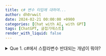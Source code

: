 ```yaml
---
title: c# 변수 타입에 대하여...
author: dh0rwwit
date: 2024-02-21 00:00:00 +0900
categories: [Chat with AI, with GPT]
tags: [ChatGPT, 글접기테스트]
render_with_liquid: false
---
```



<details>
<summary> Que 1. c#에서 스칼라변수 반대되는 개념이 뭐야? </summary>

C#에서 스칼라 변수의 반대되는 개념은 일반적으로 "컬렉션" 또는 "집합"입니다. <br>
스칼라 변수는 단일 값을 저장하는 변수이지만, 컬렉션은 여러 값을 저장할 수 있는 자료 구조를 나타냅니다.<br>
C#에서 주로 사용되는 몇 가지 컬렉션 유형은 다음과 같습니다:<br><br>

1. 배열(Array): 동일한 데이터 형식의 요소를 순차적으로 저장하는 고정 크기의 자료 구조입니다.<br>
<div class="colorscripter-code" style="color:#73E1F7;font-family:Consolas, 'Liberation Mono', Menlo, Courier, monospace !important; position:relative !important;overflow:auto"><table class="colorscripter-code-table" style="margin:0;padding:0;border:none;background-color:#000000;border-radius:4px;" cellspacing="0" cellpadding="0"><tr><td style="padding:6px;border-right:2px solid #4f4f4f"><div style="margin:0;padding:0;word-break:normal;text-align:right;color:#aaa;font-family:Consolas, 'Liberation Mono', Menlo, Courier, monospace !important;line-height:130%"><div style="line-height:130%">1</div></div></td><td style="padding:6px 0;text-align:left"><div style="margin:0;padding:0;color:#73E1F7;font-family:Consolas, 'Liberation Mono', Menlo, Courier, monospace !important;line-height:130%"><div style="padding:0 6px; white-space:pre; line-height:130%"><span style="color:#FE05F2">int</span>[]&nbsp;myArray&nbsp;<span style="color:#FEF705"></span><span style="color:#FE05F2">=</span>&nbsp;<span style="color:#FE05F2">new</span>&nbsp;<span style="color:#FE05F2">int</span>[]&nbsp;{&nbsp;<span style="color:#FEFEFE">1</span>,&nbsp;<span style="color:#FEFEFE">2</span>,&nbsp;<span style="color:#FEFEFE">3</span>,&nbsp;<span style="color:#FEFEFE">4</span>,&nbsp;<span style="color:#FEFEFE">5</span>&nbsp;};</div></div></td><td style="vertical-align:bottom;padding:0 2px 4px 0"><a href="" target="_blank" style="text-decoration:none;color:white"><span style="font-size:9px;word-break:normal;background-color:#4f4f4f;color:white;border-radius:10px;padding:1px"></span></a></td></tr></table></div>

2. 리스트(List): 크기가 동적으로 조정될 수 있는 배열 기반의 컬렉션입니다.
<div class="colorscripter-code" style="color:#73E1F7;font-family:Consolas, 'Liberation Mono', Menlo, Courier, monospace !important; position:relative !important;overflow:auto"><table class="colorscripter-code-table" style="margin:0;padding:0;border:none;background-color:#000000;border-radius:4px;" cellspacing="0" cellpadding="0"><tr><td style="padding:6px;border-right:2px solid #4f4f4f"><div style="margin:0;padding:0;word-break:normal;text-align:right;color:#aaa;font-family:Consolas, 'Liberation Mono', Menlo, Courier, monospace !important;line-height:130%"><div style="line-height:130%">1</div></div></td><td style="padding:6px 0;text-align:left"><div style="margin:0;padding:0;color:#73E1F7;font-family:Consolas, 'Liberation Mono', Menlo, Courier, monospace !important;line-height:130%"><div style="padding:0 6px; white-space:pre; line-height:130%"><span style="color:#FEF705">List</span><span style="color:#FE05F2">&lt;</span><span style="color:#FE05F2">int</span><span style="color:#FE05F2">&gt;</span>&nbsp;myList&nbsp;<span style="color:#FEF705"></span><span style="color:#FE05F2">=</span>&nbsp;<span style="color:#FE05F2">new</span>&nbsp;<span style="color:#FEF705">List</span><span style="color:#FE05F2">&lt;</span><span style="color:#FE05F2">int</span><span style="color:#FE05F2">&gt;</span>&nbsp;{&nbsp;<span style="color:#FEFEFE">1</span>,&nbsp;<span style="color:#FEFEFE">2</span>,&nbsp;<span style="color:#FEFEFE">3</span>,&nbsp;<span style="color:#FEFEFE">4</span>,&nbsp;<span style="color:#FEFEFE">5</span>&nbsp;};</div></div></td><td style="vertical-align:bottom;padding:0 2px 4px 0"><a href="" target="_blank" style="text-decoration:none;color:white"><span style="font-size:9px;word-break:normal;background-color:#4f4f4f;color:white;border-radius:10px;padding:1px"></span></a></td></tr></table></div>


3. 딕셔너리(Dictionary): 키-값 쌍을 저장하는 컬렉션으로, 각 키는 고유해야 합니다.
<div class="colorscripter-code" style="color:#73E1F7;font-family:Consolas, 'Liberation Mono', Menlo, Courier, monospace !important; position:relative !important;overflow:auto"><table class="colorscripter-code-table" style="margin:0;padding:0;border:none;background-color:#000000;border-radius:4px;" cellspacing="0" cellpadding="0"><tr><td style="padding:6px;border-right:2px solid #4f4f4f"><div style="margin:0;padding:0;word-break:normal;text-align:right;color:#aaa;font-family:Consolas, 'Liberation Mono', Menlo, Courier, monospace !important;line-height:130%"><div style="line-height:130%">1</div><div style="line-height:130%">2</div><div style="line-height:130%">3</div><div style="line-height:130%">4</div><div style="line-height:130%">5</div><div style="line-height:130%">6</div></div></td><td style="padding:6px 0;text-align:left"><div style="margin:0;padding:0;color:#73E1F7;font-family:Consolas, 'Liberation Mono', Menlo, Courier, monospace !important;line-height:130%"><div style="padding:0 6px; white-space:pre; line-height:130%"><span style="color:#FEF705">Dictionary</span><span style="color:#FE05F2">&lt;</span><span style="color:#FE05F2">string</span>,&nbsp;<span style="color:#FE05F2">int</span><span style="color:#FE05F2">&gt;</span>&nbsp;myDictionary&nbsp;<span style="color:#FEF705"></span><span style="color:#FE05F2">=</span>&nbsp;<span style="color:#FE05F2">new</span>&nbsp;<span style="color:#FEF705">Dictionary</span><span style="color:#FE05F2">&lt;</span><span style="color:#FE05F2">string</span>,&nbsp;<span style="color:#FE05F2">int</span><span style="color:#FE05F2">&gt;</span></div><div style="padding:0 6px; white-space:pre; line-height:130%">{</div><div style="padding:0 6px; white-space:pre; line-height:130%">&nbsp;&nbsp;&nbsp;&nbsp;{&nbsp;<span style="color:#FA1216">"One"</span>,&nbsp;<span style="color:#FEFEFE">1</span>&nbsp;},</div><div style="padding:0 6px; white-space:pre; line-height:130%">&nbsp;&nbsp;&nbsp;&nbsp;{&nbsp;<span style="color:#FA1216">"Two"</span>,&nbsp;<span style="color:#FEFEFE">2</span>&nbsp;},</div><div style="padding:0 6px; white-space:pre; line-height:130%">&nbsp;&nbsp;&nbsp;&nbsp;{&nbsp;<span style="color:#FA1216">"Three"</span>,&nbsp;<span style="color:#FEFEFE">3</span>&nbsp;}</div><div style="padding:0 6px; white-space:pre; line-height:130%">};</div></div><div style="text-align:right;margin-top:-13px;margin-right:5px;font-size:9px;font-style:italic"><a href="" target="_blank" style="color:#4f4f4ftext-decoration:none">          </a></div></td><td style="vertical-align:bottom;padding:0 2px 4px 0"><a href="" target="_blank" style="text-decoration:none;color:white"><span style="font-size:9px;word-break:normal;background-color:#4f4f4f;color:white;border-radius:10px;padding:1px">cs</span></a></td></tr></table></div>


4. 셋(Set): 중복을 허용하지 않는 고유한 값들의 컬렉션입니다.
<div class="colorscripter-code" style="color:#73E1F7;font-family:Consolas, 'Liberation Mono', Menlo, Courier, monospace !important; position:relative !important;overflow:auto"><table class="colorscripter-code-table" style="margin:0;padding:0;border:none;background-color:#000000;border-radius:4px;" cellspacing="0" cellpadding="0"><tr><td style="padding:6px;border-right:2px solid #4f4f4f"><div style="margin:0;padding:0;word-break:normal;text-align:right;color:#aaa;font-family:Consolas, 'Liberation Mono', Menlo, Courier, monospace !important;line-height:130%"><div style="line-height:130%">1</div></div></td><td style="padding:6px 0;text-align:left"><div style="margin:0;padding:0;color:#73E1F7;font-family:Consolas, 'Liberation Mono', Menlo, Courier, monospace !important;line-height:130%"><div style="padding:0 6px; white-space:pre; line-height:130%">HashSet<span style="color:#FEF705"></span><span style="color:#FE05F2">&lt;</span><span style="color:#FE05F2">int</span><span style="color:#FE05F2">&gt;</span>&nbsp;mySet&nbsp;<span style="color:#FEF705"></span><span style="color:#FE05F2">=</span>&nbsp;<span style="color:#FE05F2">new</span>&nbsp;HashSet<span style="color:#FEF705"></span><span style="color:#FE05F2">&lt;</span><span style="color:#FE05F2">int</span><span style="color:#FE05F2">&gt;</span>&nbsp;{&nbsp;<span style="color:#FEFEFE">1</span>,&nbsp;<span style="color:#FEFEFE">2</span>,&nbsp;<span style="color:#FEFEFE">3</span>,&nbsp;<span style="color:#FEFEFE">4</span>,&nbsp;<span style="color:#FEFEFE">5</span>&nbsp;};</div></div></td><td style="vertical-align:bottom;padding:0 2px 4px 0"><a href="" target="_blank" style="text-decoration:none;color:white"><span style="font-size:9px;word-break:normal;background-color:#4f4f4f;color:white;border-radius:10px;padding:1px"></span></a></td></tr></table></div>

<br>
이러한 컬렉션들은 여러 값을 다루는 데 유용하며, 스칼라 변수의 반대 개념으로 간주될 수 있습니다.

</details>


